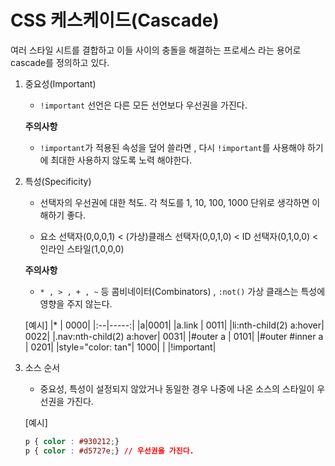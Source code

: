 # CSS 케스케이드(Cascade)

여러 스타일 시트를 결합하고 이들 사이의 충돌을 해결하는 프로세스 라는 용어로 cascade를 정의하고 있다.

1. 중요성(Important)
    - `!important` 선언은 다른 모든 선언보다 우선권을 가진다.

    **주의사항**
    - `!important`가 적용된 속성을 덮어 쓸라면 , 다시 `!important`를 사용해야 하기에 최대한 사용하지 않도록 노력 해야한다.

1. 특성(Specificity)
    - 선택자의 우선권에 대한 척도. 각 척도를 1, 10, 100, 1000 단위로 생각하면 이해하기 좋다.

    - 요소 선택자(0,0,0,1) < (가상)클래스 선택자(0,0,1,0) < ID 선택자(0,1,0,0) < 인라인 스타일(1,0,0,0)

    **주의사항**
    - `* , > , + , ~` 등 콤비네이터(Combinators) , `:not()` 가상 클래스는 특성에 영향을 주지 않는다.

    [예시]
    |* | 0000|
    |:--|-----:|
    |a|0001|
    |a.link | 0011|
    |li:nth-child(2) a:hover| 0022|
    |.nav:nth-child(2) a:hover| 0031|
    |#outer a | 0101|
    |#outer #inner a | 0201|
    |style="color: tan"| 1000|
    |   |!important|

1. 소스 순서
    - 중요성, 특성이 설정되지 않았거나 동일한 경우 나중에 나온 소스의 스타일이 우선권을 가진다.

    [예시]
    ```css
    p { color : #930212;}
    p { color : #d5727e;} // 우선권을 가진다.
    ```